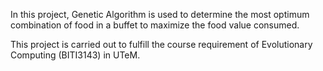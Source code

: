 In this project, Genetic Algorithm is used to determine the most optimum combination of food in a buffet to maximize the food value consumed.

This project is carried out to fulfill the course requirement of Evolutionary Computing (BITI3143) in UTeM.
